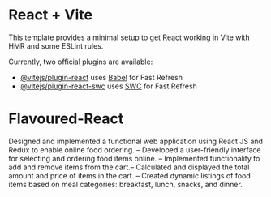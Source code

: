 # React + Vite

This template provides a minimal setup to get React working in Vite with HMR and some ESLint rules.

Currently, two official plugins are available:

- [@vitejs/plugin-react](https://github.com/vitejs/vite-plugin-react/blob/main/packages/plugin-react/README.md) uses [Babel](https://babeljs.io/) for Fast Refresh
- [@vitejs/plugin-react-swc](https://github.com/vitejs/vite-plugin-react-swc) uses [SWC](https://swc.rs/) for Fast Refresh
# Flavoured-React
Designed and implemented a functional web application using React JS and Redux to enable online food ordering.
– Developed a user-friendly interface for selecting and ordering food items online.
– Implemented functionality to add and remove items from the cart.– Calculated and displayed the total amount and price of items in the cart.
– Created dynamic listings of food items based on meal categories: breakfast, lunch, snacks, and dinner.
